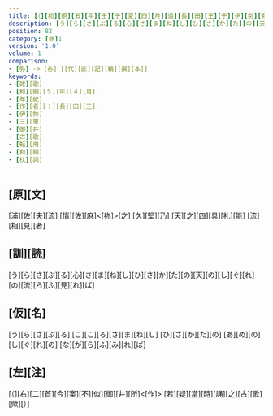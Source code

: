 ```yaml
---
title: [（][和][銅][五][年][壬][子][夏][四][月][遣][長][田][王][于][伊][勢][齋][宮][時][山][邊][御][井]<[作]>[歌][）]
description: [う][ら][さ][ぶ][る][心][さ][ま][ね][し][ひ][さ][か][た][の][天][の][し][ぐ][れ][の][流][ら][ふ][見][れ][ば]
position: 82
category: [巻]1
version: '1.0'
volume: 1
comparison:
- [弥] -> [祢] [[代][匠][記][精][撰][本]]
keywords:
- [雑][歌]
- [和][銅][５][年][４][月]
- [年][紀]
- [作][者][：][長][田][王]
- [伊][勢]
- [三][重]
- [御][井]
- [古][歌]
- [転][用]
- [和][銅]
- [枕][詞]
---
```


## [原][文]

[浦][佐][夫][流] [情][佐][麻]<[祢]>[之] [久][堅][乃] [天][之][四][具][礼][能] [流][相][見][者]

## [訓][読]

[う][ら][さ][ぶ][る][心][さ][ま][ね][し][ひ][さ][か][た][の][天][の][し][ぐ][れ][の][流][ら][ふ][見][れ][ば]

## [仮][名]

[う][ら][さ][ぶ][る] [こ][こ][ろ][さ][ま][ね][し] [ひ][さ][か][た][の] [あ][め][の][し][ぐ][れ][の] [な][が][ら][ふ][み][れ][ば]

## [左][注]

[（][右][二][首][今][案][不][似][御][井][所]<[作]> [若][疑][當][時][誦][之][古][歌][歟][）]
